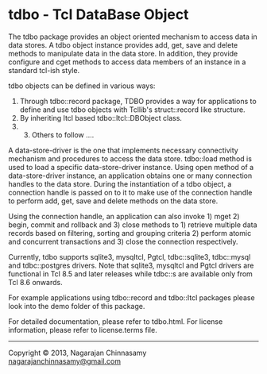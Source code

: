 tdbo - Tcl DataBase Object
==========================

The tdbo package provides an object oriented mechanism to access data in data stores. A tdbo object instance provides add, get, save and delete methods to manipulate data in the data store. In addition, they provide configure and cget methods to access data members of an instance in a standard tcl-ish style.

tdbo objects can be defined in various ways:

   1. Through tdbo::record package, TDBO provides a way for applications to define and use tdbo objects with Tcllib's struct::record like structure.
   2. By inheriting Itcl based tdbo::Itcl::DBObject class.
   3. 3. Others to follow ....

A data-store-driver is the one that implements necessary connectivity mechanism and procedures to access the data store. tdbo::load method is used to load a specific data-store-driver instance. Using open method of a data-store-driver instance, an application obtains one or many connection handles to the data store. During the instantiation of a tdbo object, a connection handle is passed on to it to make use of the connection handle to perform add, get, save and delete methods on the data store.

Using the connection handle, an application can also invoke 1) mget 2) begin, commit and rollback and 3) close methods to 1) retrieve multiple data records based on filtering, sorting and grouping criteria 2) perform atomic and concurrent transactions and 3) close the connection respectively.

Currently, tdbo supports sqlite3, mysqltcl, Pgtcl, tdbc::sqlite3, tdbc::mysql and tdbc::postgres drivers. Note that sqlite3, mysqltcl and Pgtcl drivers are functional in Tcl 8.5 and later releases while tdbc::<driver>s are available only from Tcl 8.6 onwards.

For example applications using tdbo::record and tdbo::Itcl packages please look into the demo folder of this package.

For detailed documentation, please refer to tdbo.html. For license information, please refer to license.terms file.


--------
Copyright © 2013, Nagarajan Chinnasamy <nagarajanchinnasamy@gmail.com>
